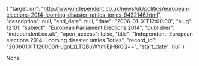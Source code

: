 {
  "target_url": "http://www.independent.co.uk/news/uk/politics/european-elections-2014-looming-disaster-rattles-tories-9432146.html", 
  "description": null, 
  "end_date": null, 
  "date": "2006-01-01T12:00:00", 
  "slug": 12101, 
  "subject": "European Parliament Elections 2014", 
  "publisher": "independent.co.uk", 
  "open_access": false, 
  "title": "Independent:  European elections 2014: Looming disaster rattles Tories", 
  "record_id": "20060101T120000/HJgoLzLTQBuWYmiEjH8r0Q==", 
  "start_date": null
}

None